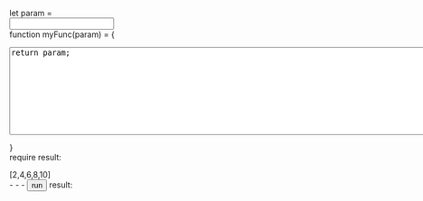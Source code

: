<script src="./a.js"></script>

let param =  
<input type="text" id="param"/>  
function myFunc(param) = {  
<textarea id='func' rows="10" cols="100">
return param;
</textarea>
}  
require result:  
<div id='require'>[2,4,6,8,10]</div>
- - -  
<button id='run' onclick='onRunClick()'>run</button>
result:  
<div id='result' width='400' height='100'></div>
<div id='resultmsg' style='font-weight:bold'></div>
